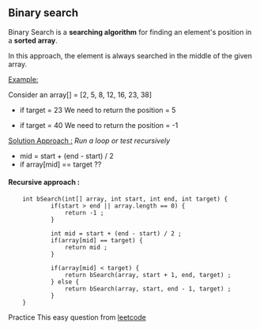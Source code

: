 ## Binary search

Binary Search is a **searching algorithm** for finding an element's position in a **sorted array**.

In this approach, the element is always searched in the middle of the given array.

<u>Example:</u>

Consider an array[] = [2, 5, 8, 12, 16, 23, 38] 
* if target = 23
We need to return the position = 5

* if target = 40
We need to return the position = -1

<u>Solution Approach :</u> 
*Run a loop or test recursively*

* mid = start + (end - start) / 2
* if array[mid] == target ??

#### Recursive approach :
```
	int bSearch(int[] array, int start, int end, int target) {
			if(start > end || array.length == 0) {
				return -1 ;
			}
		
			int mid = start + (end - start) / 2 ;
			if(array[mid] == target) {
				return mid ;
			}
		
			if(array[mid] < target) {
				return bSearch(array, start + 1, end, target) ;
			} else {
				return bSearch(array, start, end - 1, target) ;
			}
	}
```

Practice This easy question from [leetcode](https://leetcode.com/problems/binary-search/)
